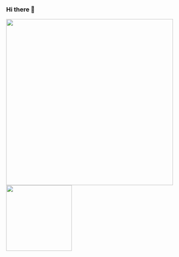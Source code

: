 ### Hi there 🖖

<a href="https://github.com/exuanbo?tab=repositories&type=source"><img src="https://github-readme-stats.exuanbo.vercel.app/api?username=exuanbo&show_icons=true" width="450px"></a>
<a href="https://github.com/exuanbo?tab=repositories&type=source"><img src="https://github-readme-stats.exuanbo.vercel.app/api/top-langs/?username=exuanbo&layout=compact&card_width=300&hide=html,css&langs_count=7" height="177.27px"></a>
